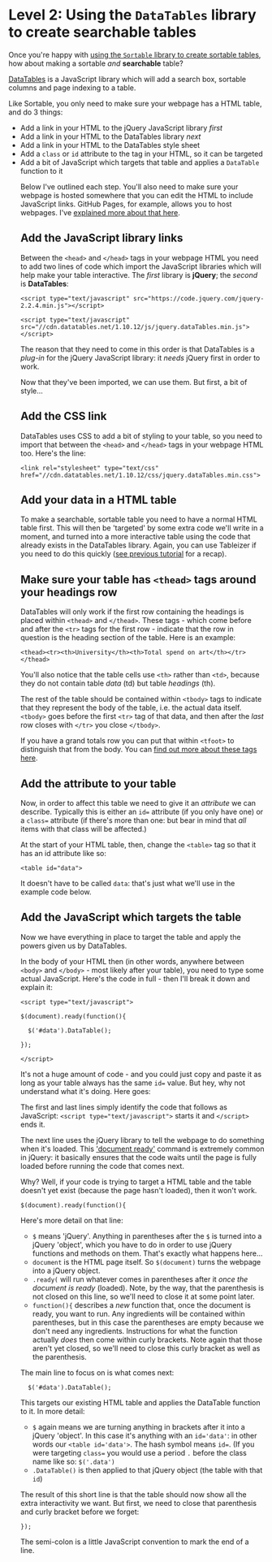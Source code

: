 # Level 2: Using the `DataTables` library to create searchable tables

Once you're happy with [using the `Sortable` library to create sortable tables](https://github.com/paulbradshaw/tables), how about making a sortable *and* **searchable** table?

[DataTables](https://datatables.net/) is a JavaScript library which will add a search box, sortable columns and page indexing to a table. 

Like Sortable, you only need to make sure your webpage has a HTML table, and do 3 things:

* Add a link in your HTML to the jQuery JavaScript library *first*
* Add a link in your HTML to the DataTables library *next*
* Add a link in your HTML to the DataTables style sheet
* Add a `class` or `id` attribute to the <table> tag in your HTML, so it can be targeted
* Add a bit of JavaScript which targets that table and applies a `DataTable` function to it

Below I've outlined each step. You'll also need to make sure your webpage is hosted somewhere that you can edit the HTML to include JavaScript links. GitHub Pages, for example, allows you to host webpages. I've [explained more about that here](https://github.com/paulbradshaw/tables/blob/master/githubpages.md).

## Add the JavaScript library links

Between the `<head>` and `</head>` tags in your webpage HTML you need to add two lines of code which import the JavaScript libraries which will help make your table interactive. The *first* library is **jQuery**; the *second* is **DataTables**:

`<script type="text/javascript" src="https://code.jquery.com/jquery-2.2.4.min.js"></script>`

`<script type="text/javascript" src="//cdn.datatables.net/1.10.12/js/jquery.dataTables.min.js"></script>`

The reason that they need to come in this order is that DataTables is a *plug-in* for the jQuery JavaScript library: it *needs* jQuery first in order to work.

Now that they've been imported, we can use them. But first, a bit of style...

## Add the CSS link

DataTables uses CSS to add a bit of styling to your table, so you need to import that between the `<head>` and `</head>` tags in your webpage HTML too. Here's the line:

`<link rel="stylesheet" type="text/css" href="//cdn.datatables.net/1.10.12/css/jquery.dataTables.min.css">`

## Add your data in a HTML table

To make a searchable, sortable table you need to have a normal HTML table first. This will then be 'targeted' by some extra code we'll write in a moment, and turned into a more interactive table using the code that already exists in the DataTables library. Again, you can use Tableizer if you need to do this quickly ([see previous tutorial](https://github.com/paulbradshaw/tables) for a recap).

## Make sure your table has `<thead>` tags around your headings row

DataTables will only work if the first row containing the headings is placed within `<thead>` and `</thead>`. These tags - which come before and after the `<tr>` tags for the first row - indicate that the row in question is the heading section of the table. Here is an example:

`<thead><tr><th>University</th><th>Total spend on art</th></tr></thead>`

You'll also notice that the table cells use `<th>` rather than `<td>`, because they do not contain table *data* (td) but table *headings* (th).

The rest of the table should be contained within `<tbody>` tags to indicate that they represent the body of the table, i.e. the actual data itself. `<tbody>` goes before the first `<tr>` tag of that data, and then after the *last* row closes with `</tr>` you close `</tbody>`.

If you have a grand totals row you can put that within `<tfoot>` to distinguish that from the body. You can [find out more about these tags here](http://www.w3schools.com/tags/tag_thead.asp).

## Add the attribute to your table

Now, in order to affect this table we need to give it an *attribute* we can describe. Typically this is either an `id=` attribute (if you only have one) or a `class=` attribute (if there's more than one: but bear in mind that *all* items with that class will be affected.)

At the start of your HTML table, then, change the `<table>` tag so that it has an id attribute like so: 

`<table id="data">`

It doesn't have to be called `data`: that's just what we'll use in the example code below.

## Add the JavaScript which targets the table

Now we have everything in place to target the table and apply the powers given us by DataTables. 

In the body of your HTML then (in other words, anywhere between `<body>` and `</body>` - most likely after your table), you need to type some actual JavaScript. Here's the code in full - then I'll break it down and explain it:

`<script type="text/javascript">`

`$(document).ready(function(){`

`  $('#data').DataTable();`

`});`

`</script>`

It's not a huge amount of code - and you could just copy and paste it as long as your table always has the same `id=` value. But hey, why not understand what it's doing. Here goes:

The first and last lines simply identify the code that follows as JavaScript: `<script type="text/javascript">` starts it and `</script>` ends it.

The next line uses the jQuery library to tell the webpage to do something when it's loaded. This ['document ready'](https://learn.jquery.com/using-jquery-core/document-ready/) command is extremely common in jQuery: it basically ensures that the code waits until the page is fully loaded before running the code that comes next. 

Why? Well, if your code is trying to target a HTML table and the table doesn't yet exist (because the page hasn't loaded), then it won't work.

`$(document).ready(function(){`

Here's more detail on that line:

* `$` means 'jQuery'. Anything in parentheses after the `$` is turned into a jQuery 'object', which you have to do in order to use jQuery functions and methods on them. That's exactly what happens here...
* `document` is the HTML page itself. So `$(document)` turns the webpage into a jQuery object.
* `.ready(` will run whatever comes in parentheses after it *once the document is ready* (loaded). Note, by the way, that the parenthesis is not closed on this line, so we'll need to close it at some point later.
* `function(){` describes a *new* function that, once the document is ready, you want to run. Any ingredients will be contained within parentheses, but in this case the parentheses are empty because we don't need any ingredients. Instructions for what the function actually *does* then come within curly brackets. Note again that those aren't yet closed, so we'll need to close this curly bracket as well as the parenthesis.

The main line to focus on is what comes next:

`  $('#data').DataTable();`

This targets our existing HTML table and applies the DataTable function to it. In more detail:

* `$` again means we are turning anything in brackets after it into a jQuery 'object'. In this case it's anything with an `id='data'`: in other words our `<table id='data'>`. The hash symbol means `id=`. (If you were targeting `class=` you would use a period `.` before the class name like so: `$('.data')`
* `.DataTable()` is then applied to that jQuery object (the table with that `id`)

The result of this short line is that the table should now show all the extra interactivity we want. But first, we need to close that parenthesis and curly bracket before we forget:

`});`

The semi-colon is a little JavaScript convention to mark the end of a line.

